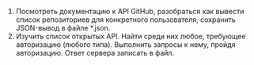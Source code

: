 1. Посмотреть документацию к API GitHub, разобраться как вывести список репозиториев для
конкретного пользователя, сохранить JSON-вывод в файле *.json.
2. Изучить список открытых API. Найти среди них любое, требующее авторизацию (любого типа).
Выполнить запросы к нему, пройдя авторизацию. Ответ сервера записать в файл.
